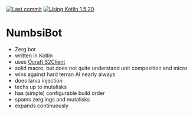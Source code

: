 [![Last commit](https://img.shields.io/github/last-commit/weaselflink/numbsi-bot)](https://github.com/weaselflink/numbsi-bot/commits/master)
[![Using Kotlin 1.5.20](https://img.shields.io/badge/kotlin-1.5.30--RC-blue)](https://blog.jetbrains.com/kotlin/2021/06/kotlin-1-5-20-released/)

# NumbsiBot

* Zerg bot
* written in Kotlin
* uses [Ocraft S2Client](https://github.com/ocraft/ocraft-s2client)
* solid macro, but does not quite understand unit composition and micro
* wins against hard terran AI nearly always
* does larva injection
* techs up to mutalisks
* has (simple) configurable build order
* spams zerglings and mutalisks
* expands continuously
